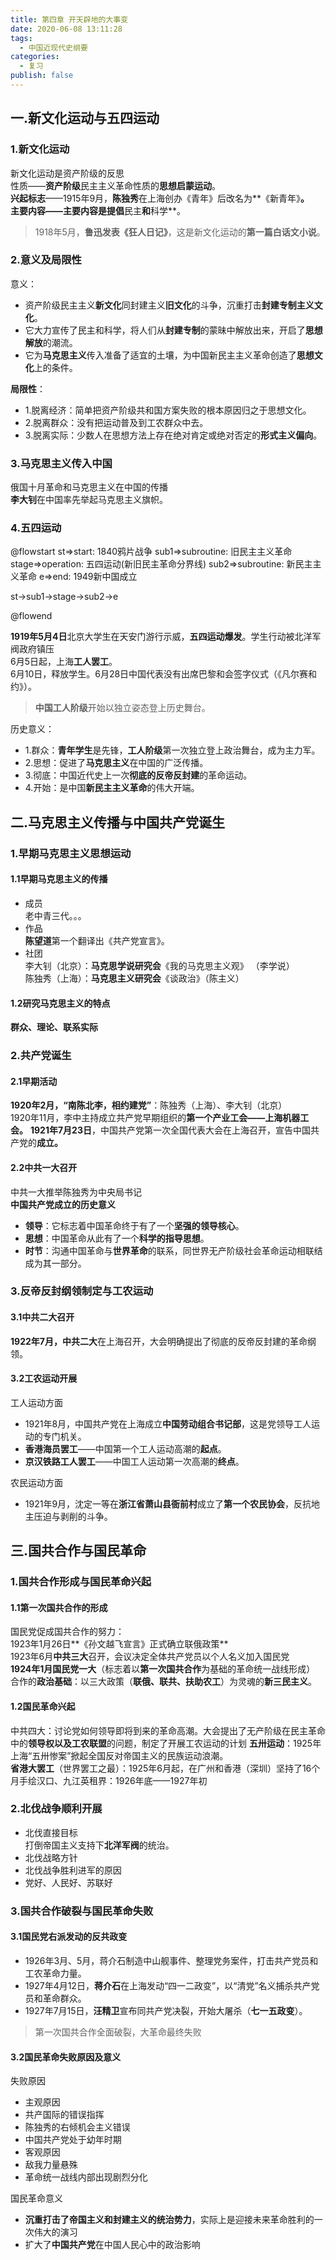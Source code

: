 ```yaml
---
title: 第四章 开天辟地的大事变
date: 2020-06-08 13:11:28
tags: 
  - 中国近现代史纲要
categories:
  - 复习
publish: false
---
```

## 一.新文化运动与五四运动
### 1.新文化运动
新文化运动是资产阶级的反思  
性质——**资产阶级**民主主义革命性质的**思想启蒙运动**。  
**兴起标志**——1915年9月，**陈独秀**在上海创办《青年》后改名为**《新青年》**。  
**主要内容**——主要内容是提倡**民主**和**科学**。

>1918年5月，**鲁迅发表《狂人日记》**，这是新文化运动的**第一篇白话文小说**。

### 2.意义及局限性
意义：
- 资产阶级民主主义**新文化**同封建主义**旧文化**的斗争，沉重打击**封建专制主义文化**。
- 它大力宣传了民主和科学，将人们从**封建专制**的蒙昧中解放出来，开启了**思想解放**的潮流。
- 它为**马克思主义**传入准备了适宜的土壤，为中国新民主主义革命创造了**思想文化**上的条件。

**局限性**：
- 1.脱离经济：简单把资产阶级共和国方案失败的根本原因归之于思想文化。
- 2.脱离群众：没有把运动普及到工农群众中去。
- 3.脱离实际：少数人在思想方法上存在绝对肯定或绝对否定的**形式主义偏向**。

### 3.马克思主义传入中国
俄国十月革命和马克思主义在中国的传播  
**李大钊**在中国率先举起马克思主义旗帜。

### 4.五四运动

@flowstart
st=>start: 1840鸦片战争
sub1=>subroutine: 旧民主主义革命
stage=>operation: 五四运动(新旧民主革命分界线)
sub2=>subroutine: 新民主主义革命
e=>end: 1949新中国成立

st->sub1->stage->sub2->e

@flowend

**1919年5月4日**北京大学生在天安门游行示威，**五四运动爆发**。学生行动被北洋军阀政府镇压    
6月5日起，上海**工人罢工**。  
6月10日，释放学生。6月28日中国代表没有出席巴黎和会签字仪式（《凡尔赛和约》）。  
>**中国工人阶级**开始以独立姿态登上历史舞台。

历史意义：  
- 1.群众：**青年学生**是先锋，**工人阶级**第一次独立登上政治舞台，成为主力军。
- 2.思想：促进了**马克思主义**在中国的广泛传播。
- 3.彻底：中国近代史上一次**彻底的反帝反封建**的革命运动。
- 4.开始：是中国**新民主主义革命**的伟大开端。

## 二.马克思主义传播与中国共产党诞生

### 1.早期马克思主义思想运动
#### 1.1早期马克思主义的传播
- 成员  
老中青三代。。。
- 作品  
**陈望道**第一个翻译出《共产党宣言》。
- 社团  
李大钊（北京）：**马克思学说研究会**《我的马克思主义观》 （李学说）   
陈独秀（上海）：**马克思主义研究会**《谈政治》（陈主义）  
#### 1.2研究马克思主义的特点   
**群众、理论、联系实际**

### 2.共产党诞生
#### 2.1早期活动
**1920年2月，“南陈北李，相约建党”**：陈独秀（上海）、李大钊（北京）  
1920年11月，李中主持成立共产党早期组织的**第一个产业工会——上海机器工会。**
**1921年7月23日**，中国共产党第一次全国代表大会在上海召开，宣告中国共产党的**成立。**
#### 2.2中共一大召开
中共一大推举陈独秀为中央局书记  
**中国共产党成立的历史意义**
- **领导**：它标志着中国革命终于有了一个**坚强的领导核心**。
- **思想**：中国革命从此有了一个**科学的指导思想**。
- **时节**：沟通中国革命与**世界革命**的联系，同世界无产阶级社会革命运动相联结成为其一部分。

### 3.反帝反封纲领制定与工农运动
#### 3.1中共二大召开
**1922年7月，中共二大**在上海召开，大会明确提出了彻底的反帝反封建的革命纲领。  

#### 3.2工农运动开展

工人运动方面  
- 1921年8月，中国共产党在上海成立**中国劳动组合书记部**，这是党领导工人运动的专门机关。
- **香港海员罢工**——中国第一个工人运动高潮的**起点**。
- **京汉铁路工人罢工**——中国工人运动第一次高潮的**终点**。  

农民运动方面
- 1921年9月，沈定一等在**浙江省萧山县衙前村**成立了**第一个农民协会**，反抗地主压迫与剥削的斗争。

## 三.国共合作与国民革命
### 1.国共合作形成与国民革命兴起
#### 1.1第一次国共合作的形成
国民党促成国共合作的努力：  
1923年1月26日**《孙文越飞宣言》正式确立联俄政策**  
1923年6月**中共三大**召开，会议决定全体共产党员以个人名义加入国民党  
**1924年1月国民党一大**（标志着以**第一次国共合作**为基础的革命统一战线形成）  
合作的**政治基础**：以三大政策（**联俄、联共、扶助农工**）为灵魂的**新三民主义**。
#### 1.2国民革命兴起
中共四大：讨论党如何领导即将到来的革命高潮。大会提出了无产阶级在民主革命中的**领导权以及工农联盟**的问题，制定了开展工农运动的计划
**五卅运动**：1925年上海“五卅惨案”掀起全国反对帝国主义的民族运动浪潮。  
**省港大罢工**（世界罢工之最）：1925年6月起，在广州和香港（深圳）坚持了16个月手绘汉口、九江英租界：1926年底——1927年初
### 2.北伐战争顺利开展
- 北伐直接目标  
打倒帝国主义支持下**北洋军阀**的统治。
- 北伐战略方针
- 北伐战争胜利进军的原因
 - 党好、人民好、苏联好

### 3.国共合作破裂与国民革命失败
#### 3.1国民党右派发动的反共政变
- 1926年3月、5月，蒋介石制造中山舰事件、整理党务案件，打击共产党员和工农革命力量。
- 1927年4月12日，**蒋介石**在上海发动“四一二政变”，以“清党”名义捕杀共产党员和革命群众。
- 1927年7月15日，**汪精卫**宣布同共产党决裂，开始大屠杀（**七一五政变**）。

>第一次国共合作全面破裂，大革命最终失败

#### 3.2国民革命失败原因及意义
失败原因
- 主观原因
 - 共产国际的错误指挥
 - 陈独秀的右倾机会主义错误
 - 中国共产党处于幼年时期
- 客观原因
 - 敌我力量悬殊
 - 革命统一战线内部出现剧烈分化
 
国民革命意义
- **沉重打击了帝国主义和封建主义的统治势力**，实际上是迎接未来革命胜利的一次伟大的演习
- 扩大了**中国共产党**在中国人民心中的政治影响